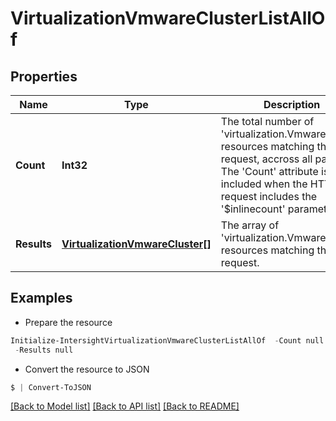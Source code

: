 # VirtualizationVmwareClusterListAllOf
## Properties

Name | Type | Description | Notes
------------ | ------------- | ------------- | -------------
**Count** | **Int32** | The total number of &#39;virtualization.VmwareCluster&#39; resources matching the request, accross all pages. The &#39;Count&#39; attribute is included when the HTTP GET request includes the &#39;$inlinecount&#39; parameter. | [optional] 
**Results** | [**VirtualizationVmwareCluster[]**](VirtualizationVmwareCluster.md) | The array of &#39;virtualization.VmwareCluster&#39; resources matching the request. | [optional] 

## Examples

- Prepare the resource
```powershell
Initialize-IntersightVirtualizationVmwareClusterListAllOf  -Count null `
 -Results null
```

- Convert the resource to JSON
```powershell
$ | Convert-ToJSON
```

[[Back to Model list]](../README.md#documentation-for-models) [[Back to API list]](../README.md#documentation-for-api-endpoints) [[Back to README]](../README.md)

